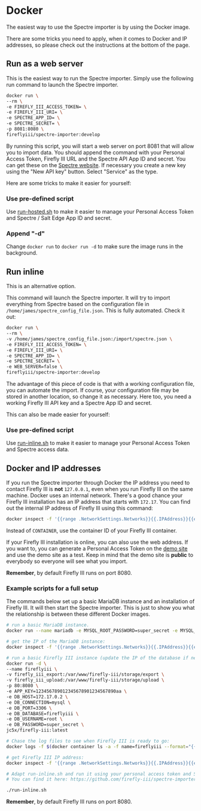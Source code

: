# Docker

The easiest way to use the Spectre importer is by using the Docker image.

There are some tricks you need to apply, when it comes to Docker and IP addresses, so please check out the instructions at the bottom of the page.

## Run as a web server

This is the easiest way to run the Spectre importer. Simply use the following run command to launch the Spectre importer.

```bash
docker run \
--rm \
-e FIREFLY_III_ACCESS_TOKEN= \
-e FIREFLY_III_URI= \
-e SPECTRE_APP_ID= \
-e SPECTRE_SECRET= \
-p 8081:8080 \
fireflyiii/spectre-importer:develop

```

By running this script, you will start a web server on port 8081 that will allow you to import data. You should append the command with your Personal Access Token, Firefly III URL and the Spectre API App ID and secret. You can get these on the [Spectre website](https://www.saltedge.com/clients/profile/secrets). If necessary you create a new key using the "New API key" button. Select "Service" as the type.

Here are some tricks to make it easier for yourself:

### Use pre-defined script

Use [run-hosted.sh](https://raw.githubusercontent.com/firefly-iii/spectre-importer-docker/main/run-hosted.sh) to make it easier to manage your Personal Access Token and Spectre / Salt Edge App ID and secret.

### Append "-d"

Change `docker run` to `docker run -d` to make sure the image runs in the background.

## Run inline

This is an alternative option.

This command will launch the Spectre importer. It will try to import everything from Spectre based on the configuration file in `/home/james/spectre_config_file.json`. This is fully automated. Check it out:

```bash
docker run \
--rm \
-v /home/james/spectre_config_file.json:/import/spectre.json \
-e FIREFLY_III_ACCESS_TOKEN= \
-e FIREFLY_III_URI= \
-e SPECTRE_APP_ID= \
-e SPECTRE_SECRET= \
-e WEB_SERVER=false \
fireflyiii/spectre-importer:develop
```

The advantage of this piece of code is that with a working configuration file, you can automate the import. If course, your configuration file may be stored in another location, so change it as necessary. Here too, you need a working Firefly III API key and a Spectre App ID and secret.

This can also be made easier for yourself:

### Use pre-defined script

Use [run-inline.sh](https://github.com/firefly-iii/spectre-importer-docker/blob/main/run-inline.sh) to make it easier to manage your Personal Access Token and Spectre access data.

## Docker and IP addresses

If you run the Spectre importer through Docker the IP address you need to contact Firefly III is **not** `127.0.0.1`, even when you run Firefly III on the same machine. Docker uses an internal network. There's a good chance your Firefly III installation has an IP address that starts with `172.17`. You can find out the internal IP address of Firefly III using this command:

```bash
docker inspect -f '{{range .NetworkSettings.Networks}}{{.IPAddress}}{{end}}' CONTAINER
```

Instead of `CONTAINER`, use the container ID of your Firefly III container.

If your Firefly III installation is online, you can also use the web address. If you want to, you can generate a Personal Access Token on the [demo site](https://demo.firefly-iii.org/) and use the demo site as a test. Keep in mind that the demo site is **public** to everybody so everyone will see what you import.

**Remember**, by default Firefly III runs on port 8080.

### Example scripts for a full setup

The commands below set up a basic MariaDB instance and an installation of Firefly III. It will then start the Spectre importer. This is just to show you what the relationship is between these different Docker images.

```bash
# run a basic MariaDB instance.
docker run --name mariadb -e MYSQL_ROOT_PASSWORD=super_secret -e MYSQL_DATABASE=fireflyiii -d mariadb:latest

# get the IP of the MariaDB instance:
docker inspect -f '{{range .NetworkSettings.Networks}}{{.IPAddress}}{{end}}' mariadb

# run a basic Firefly III instance (update the IP of the database if necessary)
docker run -d \
--name fireflyiii \
-v firefly_iii_export:/var/www/firefly-iii/storage/export \
-v firefly_iii_upload:/var/www/firefly-iii/storage/upload \
-p 80:8080 \
-e APP_KEY=123456789012345678901234567890aa \
-e DB_HOST=172.17.0.2 \
-e DB_CONNECTION=mysql \
-e DB_PORT=3306 \
-e DB_DATABASE=fireflyiii \
-e DB_USERNAME=root \
-e DB_PASSWORD=super_secret \
jc5x/firefly-iii:latest

# Chase the log files to see when Firefly III is ready to go:
docker logs -f $(docker container ls -a -f name=fireflyiii --format="{{.ID}}")

# get Firefly III IP address:
docker inspect -f '{{range .NetworkSettings.Networks}}{{.IPAddress}}{{end}}' $(docker container ls -a -f name=fireflyiii --format="{{.ID}}")

# Adapt run-inline.sh and run it using your personal access token and Spectre / Salt Edge App ID and secret
# You can find it here: https://github.com/firefly-iii/spectre-importer-docker/blob/main/run-inline.sh

./run-inline.sh

```

**Remember**, by default Firefly III runs on port 8080.
